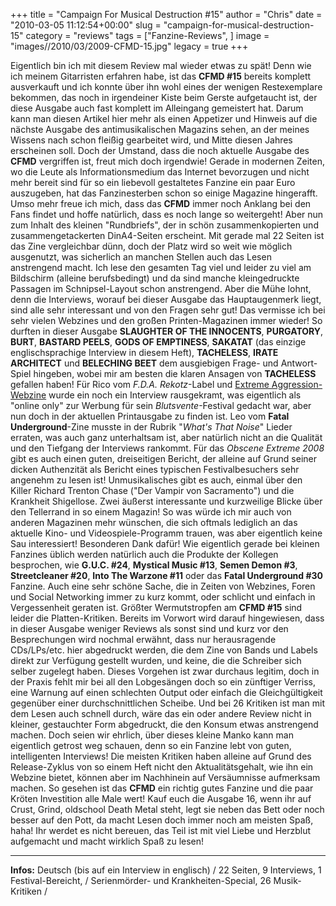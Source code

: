 +++
title = "Campaign For Musical Destruction #15"
author = "Chris"
date = "2010-03-05 11:12:54+00:00"
slug = "campaign-for-musical-destruction-15"
category = "reviews"
tags = ["Fanzine-Reviews", ]
image = "images//2010/03/2009-CFMD-15.jpg"
legacy = true
+++

Eigentlich bin ich mit diesem Review mal wieder etwas zu spät! Denn wie ich meinem Gitarristen erfahren habe, ist das **CFMD #15** bereits komplett ausverkauft und ich konnte über ihn wohl eines der wenigen Restexemplare bekommen, das noch in irgendeiner Kiste beim Gerste aufgetaucht ist, der diese Ausgabe auch fast komplett im Alleingang gemeistert hat. Darum kann man diesen Artikel hier mehr als einen Appetizer und Hinweis auf die nächste Ausgabe des antimusikalischen Magazins sehen, an der meines Wissens nach schon fleißig gearbeitet wird, und Mitte diesen Jahres erscheinen soll.
Doch der Umstand, dass die noch aktuelle Ausgabe des **CFMD** vergriffen ist, freut mich doch irgendwie! Gerade in modernen Zeiten, wo die Leute als Informationsmedium das Internet bevorzugen und nicht mehr bereit sind für so ein liebevoll gestaltetes Fanzine ein paar Euro auszugeben, hat das Fanzinesterben schon so einige Magazine hingerafft. Umso mehr freue ich mich, dass das **CFMD** immer noch Anklang bei den Fans findet und hoffe natürlich, dass es noch lange so weitergeht!
Aber nun zum Inhalt des kleinen "Rundbriefs", der in schön zusammenkopierten und zusammengetackerten DinA4-Seiten erscheint. Mit gerade mal 22 Seiten ist das Zine vergleichbar dünn, doch der Platz wird so weit wie möglich ausgenutzt, was sicherlich an manchen Stellen auch das Lesen anstrengend macht. Ich lese den gesamten Tag viel und leider zu viel am Bildschirm (alleine berufsbedingt) und da sind manche kleingedruckte Passagen im Schnipsel-Layout schon anstrengend. Aber die Mühe lohnt, denn die Interviews, worauf bei dieser Ausgabe das Hauptaugenmerk liegt, sind alle sehr interessant und von den Fragen sehr gut! Das vermisse ich bei sehr vielen Webzines und den großen Printen-Magazinen immer wieder! So durften in dieser Ausgabe **SLAUGHTER OF THE INNOCENTS**, **PURGATORY**, **BURT**, **BASTARD PEELS**, **GODS OF EMPTINESS**, **SAKATAT** (das einzige englischsprachige Interview in diesem Heft), **TACHELESS**, **IRATE ARCHITECT** und **BELECHING BEET** dem ausgiebigen Frage- und Antwort-Spiel hingeben, wobei mir am besten die klaren Ansagen von **TACHELESS** gefallen haben!
Für Rico vom _F.D.A. Rekotz_-Label und <a href="http://extreme-aggression.de/">Extreme Aggression-Webzine</a> wurde ein noch ein Interview rausgekramt, was eigentlich als "online only" zur Werbung für sein _Blutsvente_-Festival gedacht war, aber nun doch in der aktuellen Printausgabe zu finden ist. Leo vom **Fatal Underground**-Zine musste in der Rubrik "_What's That Noise_" Lieder erraten, was auch ganz unterhaltsam ist, aber natürlich nicht an die Qualität und den Tiefgang der Interviews rankommt.
Für das _Obscene Extreme 2008_ gibt es auch einen guten, dreiseitigen Bericht, der alleine auf Grund seiner dicken Authenzität als Bericht eines typischen Festivalbesuchers sehr angenehm zu lesen ist! Unmusikalisches gibt es auch, einmal über den Killer Richard Trenton Chase ("Der Vampir von Sacramento") und die Krankheit Shigellose. Zwei äußerst interessante und kurzweilige Blicke über den Tellerrand in so einem Magazin! So was würde ich mir auch von anderen Magazinen mehr wünschen, die sich oftmals lediglich an das aktuelle Kino- und Videospiele-Programm trauen, was aber eigentlich keine Sau interessiert! Besonderen Dank dafür!
Wie eigentlich gerade bei kleinen Fanzines üblich werden natürlich auch die Produkte der Kollegen besprochen, wie **G.U.C. #24**, **Mystical Music #13**, **Semen Demon #3**, **Streetcleaner #20**, **Into The Warzone #11** oder das **Fatal Underground #30** Fanzine. Auch eine sehr schöne Sache, die  in Zeiten von Webzines, Foren und Social Networking immer zu kurz kommt, oder schlicht und einfach in Vergessenheit geraten ist.
Größter Wermutstropfen am **CFMD #15** sind leider die Platten-Kritiken. Bereits im Vorwort wird darauf hingewiesen, dass in dieser Ausgabe weniger Reviews als sonst sind und kurz vor den Besprechungen wird nochmal erwähnt, dass nur herausragende CDs/LPs/etc. hier abgedruckt werden, die dem Zine von Bands und Labels direkt zur Verfügung gestellt wurden, und keine, die die Schreiber sich selber zugelegt haben. Dieses Vorgehen ist zwar durchaus legitim, doch in der Praxis fehlt mir bei all den Lobgesängen doch so ein zünftiger Verriss, eine Warnung auf einen schlechten Output oder einfach die Gleichgültigkeit gegenüber einer durchschnittlichen Scheibe. Und bei 26 Kritiken ist man mit dem Lesen auch schnell durch, wäre das ein oder andere Review nicht in kleiner, gestauchter Form abgedruckt, die den Konsum etwas anstrengend machen.
Doch seien wir ehrlich, über dieses kleine Manko kann man eigentlich getrost weg schauen, denn so ein Fanzine lebt von guten, intelligenten Interviews! Die meisten Kritiken haben alleine auf Grund des Release-Zyklus von so einem Heft nicht den Aktualitätsgehalt, wie ihn ein Webzine bietet, können aber im Nachhinein auf Versäumnisse aufmerksam machen.
So gesehen ist das **CFMD** ein richtig gutes Fanzine und die paar Kröten Investition alle Male wert! Kauf euch die Ausgabe 16, wenn ihr auf Crust, Grind, oldschool Death Metal steht, legt sie neben das Bett oder noch besser auf den Pott, da macht Lesen doch immer noch am meisten Spaß, haha! Ihr werdet es nicht bereuen, das Teil ist mit viel Liebe und Herzblut aufgemacht und macht wirklich Spaß zu lesen!



---
**Infos:**
Deutsch (bis auf ein Interview in englisch) / 
22 Seiten, 9 Interviews, 1 Festival-Bereicht, / 
Serienmörder- und Krankheiten-Special, 26 Musik-Kritiken / 
